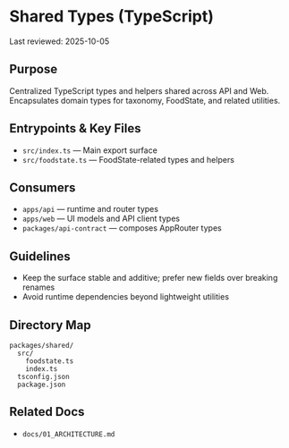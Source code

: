 # Shared Types (TypeScript)

Last reviewed: 2025-10-05

## Purpose

Centralized TypeScript types and helpers shared across API and Web. Encapsulates domain types for taxonomy, FoodState, and related utilities.

## Entrypoints & Key Files

- `src/index.ts` — Main export surface
- `src/foodstate.ts` — FoodState-related types and helpers

## Consumers

- `apps/api` — runtime and router types
- `apps/web` — UI models and API client types
- `packages/api-contract` — composes AppRouter types

## Guidelines

- Keep the surface stable and additive; prefer new fields over breaking renames
- Avoid runtime dependencies beyond lightweight utilities

## Directory Map

```
packages/shared/
  src/
    foodstate.ts
    index.ts
  tsconfig.json
  package.json
```

## Related Docs

- `docs/01_ARCHITECTURE.md`


